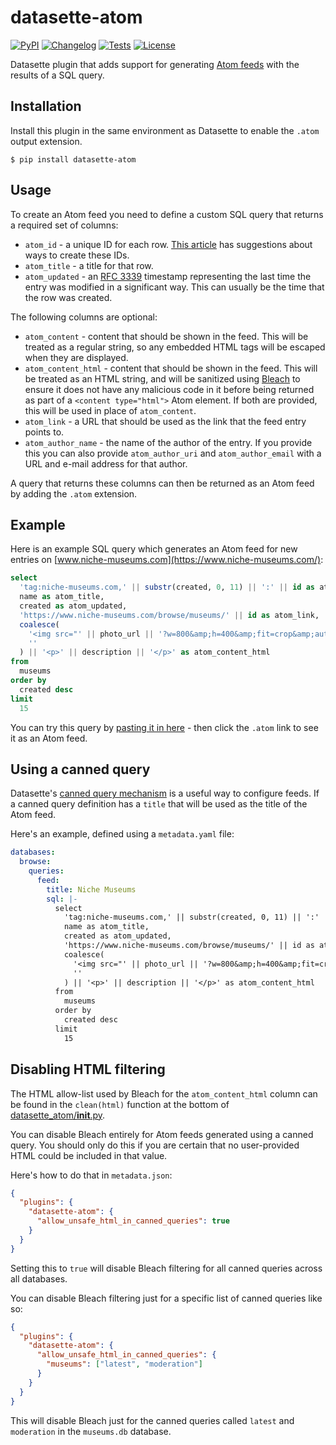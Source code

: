 # datasette-atom

[![PyPI](https://img.shields.io/pypi/v/datasette-atom.svg)](https://pypi.org/project/datasette-atom/)
[![Changelog](https://img.shields.io/github/v/release/simonw/datasette-atom?include_prereleases&label=changelog)](https://github.com/simonw/datasette-atom/releases)
[![Tests](https://github.com/simonw/datasette-atom/workflows/Test/badge.svg)](https://github.com/simonw/datasette-atom/actions?query=workflow%3ATest)
[![License](https://img.shields.io/badge/license-Apache%202.0-blue.svg)](https://github.com/simonw/datasette-atom/blob/main/LICENSE)

Datasette plugin that adds support for generating [Atom feeds](https://validator.w3.org/feed/docs/atom.html) with the results of a SQL query.

## Installation

Install this plugin in the same environment as Datasette to enable the `.atom` output extension.

    $ pip install datasette-atom

## Usage

To create an Atom feed you need to define a custom SQL query that returns a required set of columns:

* `atom_id` - a unique ID for each row. [This article](https://web.archive.org/web/20080211143232/http://diveintomark.org/archives/2004/05/28/howto-atom-id) has suggestions about ways to create these IDs.
* `atom_title` - a title for that row.
* `atom_updated` - an [RFC 3339](http://www.faqs.org/rfcs/rfc3339.html) timestamp representing the last time the entry was modified in a significant way. This can usually be the time that the row was created.

The following columns are optional:

* `atom_content` - content that should be shown in the feed. This will be treated as a regular string, so any embedded HTML tags will be escaped when they are displayed.
* `atom_content_html` - content that should be shown in the feed. This will be treated as an HTML string, and will be sanitized using [Bleach](https://github.com/mozilla/bleach) to ensure it does not have any malicious code in it before being returned as part of a `<content type="html">` Atom element. If both are provided, this will be used in place of `atom_content`.
* `atom_link` - a URL that should be used as the link that the feed entry points to.
* `atom_author_name` - the name of the author of the entry. If you provide this you can also provide `atom_author_uri` and `atom_author_email` with a URL and e-mail address for that author.

A query that returns these columns can then be returned as an Atom feed by adding the `.atom` extension.

## Example

Here is an example SQL query which generates an Atom feed for new entries on [www.niche-museums.com](https://www.niche-museums.com/):

```sql
select
  'tag:niche-museums.com,' || substr(created, 0, 11) || ':' || id as atom_id,
  name as atom_title,
  created as atom_updated,
  'https://www.niche-museums.com/browse/museums/' || id as atom_link,
  coalesce(
    '<img src="' || photo_url || '?w=800&amp;h=400&amp;fit=crop&amp;auto=compress">',
    ''
  ) || '<p>' || description || '</p>' as atom_content_html
from
  museums
order by
  created desc
limit
  15
```

You can try this query by [pasting it in here](https://www.niche-museums.com/browse) - then click the `.atom` link to see it as an Atom feed.

## Using a canned query

Datasette's [canned query mechanism](https://datasette.readthedocs.io/en/stable/sql_queries.html#canned-queries) is a useful way to configure feeds. If a canned query definition has a `title` that will be used as the title of the Atom feed.

Here's an example, defined using a `metadata.yaml` file:

```yaml
databases:
  browse:
    queries:
      feed:
        title: Niche Museums
        sql: |-
          select
            'tag:niche-museums.com,' || substr(created, 0, 11) || ':' || id as atom_id,
            name as atom_title,
            created as atom_updated,
            'https://www.niche-museums.com/browse/museums/' || id as atom_link,
            coalesce(
              '<img src="' || photo_url || '?w=800&amp;h=400&amp;fit=crop&amp;auto=compress">',
              ''
            ) || '<p>' || description || '</p>' as atom_content_html
          from
            museums
          order by
            created desc
          limit
            15
```
## Disabling HTML filtering

The HTML allow-list used by Bleach for the `atom_content_html` column can be found in the `clean(html)` function at the bottom of [datasette_atom/__init__.py](https://github.com/simonw/datasette-atom/blob/main/datasette_atom/__init__.py).

You can disable Bleach entirely for Atom feeds generated using a canned query. You should only do this if you are certain that no user-provided HTML could be included in that value.

Here's how to do that in `metadata.json`:

```json
{
  "plugins": {
    "datasette-atom": {
      "allow_unsafe_html_in_canned_queries": true
    }
  }
}
```
Setting this to `true` will disable Bleach filtering for all canned queries across all databases.

You can disable Bleach filtering just for a specific list of canned queries like so:

```json
{
  "plugins": {
    "datasette-atom": {
      "allow_unsafe_html_in_canned_queries": {
        "museums": ["latest", "moderation"]
      }
    }
  }
}
```
This will disable Bleach just for the canned queries called `latest` and `moderation` in the `museums.db` database.
